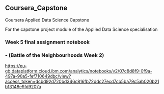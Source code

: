 ## Coursera_Capstone ##
Coursera Applied Data Science Capstone

For the capstone project module of the Applied Data Science specialisation


### Week 5 final assignment notebook
### - (Battle of the Neighbourhoods Week 2)

https://eu-gb.dataplatform.cloud.ibm.com/analytics/notebooks/v2/07c8d8f9-0f9a-497a-90a5-fef710649dbc/view?access_token=dcbd92d720bd346c816fb72ddc27ecd7cb5ba79c5ab020b21b13148e9fd9207a
